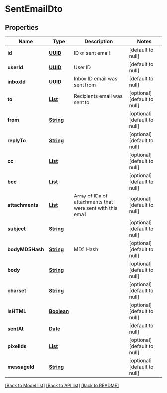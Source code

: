 # SentEmailDto
## Properties

Name | Type | Description | Notes
------------ | ------------- | ------------- | -------------
**id** | [**UUID**](UUID) | ID of sent email | [default to null]
**userId** | [**UUID**](UUID) | User ID | [default to null]
**inboxId** | [**UUID**](UUID) | Inbox ID email was sent from | [default to null]
**to** | [**List**](string) | Recipients email was sent to | [optional] [default to null]
**from** | [**String**](string) |  | [optional] [default to null]
**replyTo** | [**String**](string) |  | [optional] [default to null]
**cc** | [**List**](string) |  | [optional] [default to null]
**bcc** | [**List**](string) |  | [optional] [default to null]
**attachments** | [**List**](string) | Array of IDs of attachments that were sent with this email | [optional] [default to null]
**subject** | [**String**](string) |  | [optional] [default to null]
**bodyMD5Hash** | [**String**](string) | MD5 Hash | [optional] [default to null]
**body** | [**String**](string) |  | [optional] [default to null]
**charset** | [**String**](string) |  | [optional] [default to null]
**isHTML** | [**Boolean**](boolean) |  | [optional] [default to null]
**sentAt** | [**Date**](DateTime) |  | [default to null]
**pixelIds** | [**List**](UUID) |  | [optional] [default to null]
**messageId** | [**String**](string) |  | [optional] [default to null]

[[Back to Model list]](../README#documentation-for-models) [[Back to API list]](../README#documentation-for-api-endpoints) [[Back to README]](../README)

